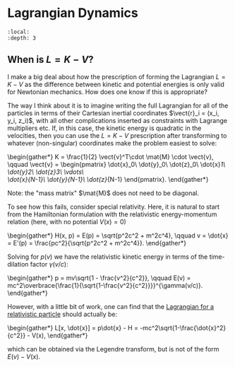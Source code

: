 Lagrangian Dynamics
===================

```{contents} Contents
:local:
:depth: 3
```

## When is $L = K - V$?

I make a big deal about how the prescription of forming the Lagrangian $L = K-V$ as the
difference between kinetic and potential energies is only valid for Newtonian
mechanics.  How does one know if this is appropriate?

The way I think about it is to imagine writing the full Lagrangian for all of the
particles in terms of their Cartesian inertial coordinates $\vect{r}_i = (x_i, y_i,
z_i)$, with all other complications inserted as constraints with Lagrange multipliers
etc.  If, in this case, the kinetic energy is quadratic in the velocities, then you can
use the $L = K - V$ prescription after transforming to whatever (non-singular)
coordinates make the problem easiest to solve:

\begin{gather*}
  K = \frac{1}{2}
  \vect{v}^T\cdot
  \mat{M}
  \cdot
  \vect{v}, \qquad
  \vect{v} = \begin{pmatrix}
    \dot{x}_0\\
    \dot{y}_0\\
    \dot{z}_0\\
    \dot{x}_1\\
    \dot{y}_2\\
    \dot{z}_3\\
    \vdots\\\
    \dot{x}_{N-1}\\
    \dot{y}_{N-1}\\
    \dot{z}_{N-1}
  \end{pmatrix}.
\end{gather*}

Note: the "mass matrix" $\mat{M}$ does not need to be diagonal.

To see how this fails, consider special relativity.  Here, it is natural to start from
the Hamiltonian formulation with the relativistic energy-momentum relation (here, with
no potential $V(x)=0$)

\begin{gather*}
  H(x, p) = E(p) = \sqrt{p^2c^2 + m^2c^4}, \qquad
  v = \dot{x} = E'(p) = \frac{pc^2}{\sqrt{p^2c^2 + m^2c^4}}.
\end{gather*}

Solving for $p(v)$ we have the relativistic kinetic energy in terms of the time-dilation
factor $\gamma(v/c)$:

\begin{gather*}
  p = mv\sqrt{1 - \frac{v^2}{c^2}}, \qquad
  E(v) = mc^2\overbrace{\frac{1}{\sqrt{1-\frac{v^2}{c^2}}}}^{\gamma(v/c)}.
\end{gather*}

However, with a little bit of work, one can find that the [Lagrangian for a relativistic
particle](https://en.wikipedia.org/wiki/Relativistic_Lagrangian_mechanics) should
actually be:

\begin{gather*}
  L[x, \dot{x}] = p\dot{x} - H = -mc^2\sqrt{1-\frac{\dot{x}^2}{c^2}} - V(x),
\end{gather*}

which can be obtained via the Legendre transform, but is not of the form $E(v) - V(x)$.
